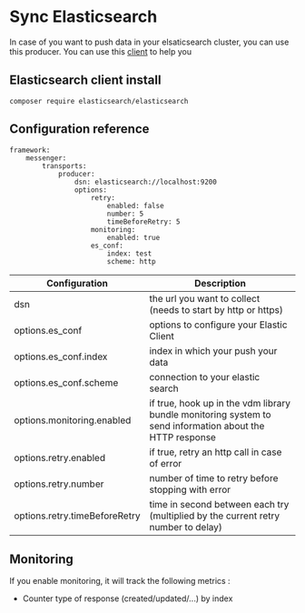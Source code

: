 # Sync Elasticsearch

In case of you want to push data in your elsaticsearch cluster, you can use this producer. You can use this [client](https://www.elastic.co/guide/en/elasticsearch/client/php-api/current/index.html) to help you

## Elasticsearch client install

```
composer require elasticsearch/elasticsearch
```

## Configuration reference

```
framework:
    messenger:
        transports:
            producer:
                dsn: elasticsearch://localhost:9200
                options:
                    retry: 
                        enabled: false
                        number: 5
                        timeBeforeRetry: 5
                    monitoring:
                        enabled: true
                    es_conf:
                        index: test
                        scheme: http
```

Configuration | Description
--- | ---
dsn | the url you want to collect (needs to start by http or https)
options.es_conf | options to configure your Elastic Client
options.es_conf.index | index in which your push your data
options.es_conf.scheme | connection to your elastic search
options.monitoring.enabled | if true, hook up in the vdm library bundle monitoring system to send information about the HTTP response
options.retry.enabled | if true, retry an http call in case of error
options.retry.number | number of time to retry before stopping with error
options.retry.timeBeforeRetry | time in second between each try (multiplied by the current retry number to delay)

## Monitoring

If you enable monitoring, it will track the following metrics :

* Counter type of response (created/updated/...) by index